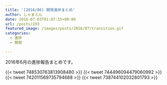 ```yaml
---
title: '[2016/06] 開発進捗まとめ'
author: しゃまとん
date: 2016-07-03T01:07:15+00:00
url: /posts/193
featured_image: /images/posts/2016/07/transition.gif
categories:
  - 進捗
  - 開発

---
```

2016年6月の進捗報告まとめです。

{{< tweet 748530763813908480 >}}
{{< tweet 744496094479060992 >}}
{{< tweet 742011569735794688 >}}
{{< tweet 738744102032801793 >}}

